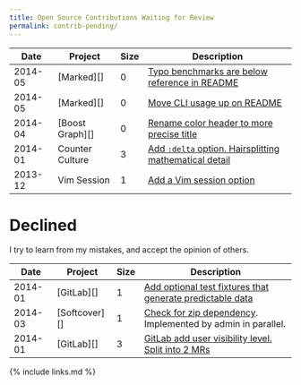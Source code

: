```yaml
---
title: Open Source Contributions Waiting for Review
permalink: contrib-pending/
---
```


<!--
| 2014-11 | [][] |  | []() |

Accepted:

| 2014-11 | [GitLab][] |  | []() |
| 2014-11 | [GitLab][] |  | []() |
| 2014-11 | [GitLab][] |  | []() |
| 2014-11 | [GitLab][] |  | []() |
| 2014-11 | [GitLab][] | 1 | []() |
| 2014-11 | [GitLab][] | 1 | []() |
| 2014-11 | [GitLab][] | 1 | []() |
| 2014-11 | [GitLab][] | 1 | []() |


| 2014-11 | [GitLab][] | 1 | []() |
| 2014-11 | [GitLab][] | 1 | []() |
| 2014-11 | [GitLab][] | 1 | []() |


| 2014-11 | [GitLab][] | 0 | [Fix doc rake import md style](https://github.com/gitlabhq/gitlabhq/pull/8211) |
| 2014-11 | [GitLab][] | 1 | [Factor lib backend gitlab shell path](https://github.com/gitlabhq/gitlabhq/pull/8213) |


Merged not evaluated:

| 2014-10 | [Vim Markdown][] | 1 | []() |

2 https://github.com/plasticboy/vim-markdown/pull/121
1 https://github.com/plasticboy/vim-markdown/pull/134
1 https://github.com/plasticboy/vim-markdown/pull/133
0 https://github.com/plasticboy/vim-markdown/pull/132

Issues:

Waiting:

| 2014-08 | [vim-snippets][] | 1 | [Rename node p to pipe](https://github.com/honza/vim-snippets/pull/432) |
| 2014-02 | [GitLab][]       | 3 | [Add markdown preview to issue, MR and milestone descriptions](https://github.com/gitlabhq/gitlabhq/pull/6356) |
-->

| Date    | Project          | Size | Description                                                                                                     |
|---------|------------------|------|-----------------------------------------------------------------------------------------------------------------|
| 2014-05 | [Marked][]       | 0    | [Typo benchmarks are below reference in README](https://github.com/chjj/marked/pull/412)                       |
| 2014-05 | [Marked][]       | 0    | [Move CLI usage up on README](https://github.com/chjj/marked/pull/411)                                         |
| 2014-04 | [Boost Graph][]  | 0    | [Rename color header to more precise title](https://github.com/boostorg/graph/pull/7)                          |
| 2014-01 | Counter Culture  | 3    | [Add `:delta` option. Hairsplitting mathematical detail](https://github.com/magnusvk/counter_culture/pull/43)  |
| 2013-12 | Vim Session      | 1    | [Add a Vim session option](https://github.com/xolox/vim-session/pull/81)                                       |

# Declined

I try to learn from my mistakes, and accept the opinion of others.

| Date    | Project       | Size | Description                                                                                                    |
|---------|---------------|------|----------------------------------------------------------------------------------------------------------------|
| 2014-01 | [GitLab][]    | 1    | [Add optional test fixtures that generate predictable data](https://github.com/gitlabhq/gitlabhq/pull/5896)   |
| 2014-03 | [Softcover][] | 1    | [Check for zip dependency](https://github.com/softcover/softcover/pull/94). Implemented by admin in parallel. |
| 2014-01 | [GitLab][]    | 3    | [GitLab add user visibility level. Split into 2 MRs](https://github.com/gitlabhq/gitlabhq/pull/6028)          |

{% include links.md %}
